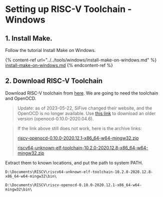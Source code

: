 # Setting up RISC-V Toolchain - Windows

## 1. Install Make.

Follow the tutorial Install Make on Windows.

{% content-ref url="../../tools/windows/install-make-on-windows.md" %}
[install-make-on-windows.md](../../tools/windows/install-make-on-windows.md)
{% endcontent-ref %}

## 2. Download RISC-V Toolchain

Download RISC-V toolchain from [here](https://www.sifive.com/software). We are going to need the toolchain and OpenOCD.

> Update: as of 2023-05-22, SiFive changed their website, and the OpenOCD is no longer available. Use [this link](https://static.dev.sifive.com/dev-tools/riscv-openocd-0.10.0-2020.04.6-x86\_64-w64-mingw32.zip?\_ga=2.194046829.1921518046.1596069236-38171805.1596069236) to download an older version (openocd-0.10.0-2020.04.6).

> If the link above still does not work, here is the archive links:
>
> [riscv-openocd-0.10.0-2020.12.1-x86\_64-w64-mingw32.zip](https://github.com/ucb-ee290c/ucb-ee290c.github.io/releases/download/RISC-V\_toolchain\_win/riscv-openocd-0.10.0-2020.12.1-x86\_64-w64-mingw32.zip)
>
> [riscv64-unknown-elf-toolchain-10.2.0-2020.12.8-x86\_64-w64-mingw32.zip](https://github.com/ucb-ee290c/ucb-ee290c.github.io/releases/download/RISC-V\_toolchain\_win/riscv64-unknown-elf-toolchain-10.2.0-2020.12.8-x86\_64-w64-mingw32.zip)

Extract them to known locations, and put the path to system PATH.

```
D:\Documents\RISCV\riscv64-unknown-elf-toolchain-10.2.0-2020.12.8-x86_64-w64-mingw32\bin\
```

```
D:\Documents\RISCV\riscv-openocd-0.10.0-2020.12.1-x86_64-w64-mingw32\bin\
```
